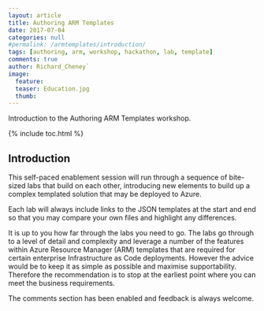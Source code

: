 ```yaml
---
layout: article
title: Authoring ARM Templates
date: 2017-07-04
categories: null
#permalink: /armtemplates/introduction/
tags: [authoring, arm, workshop, hackathon, lab, template]
comments: true
author: Richard_Cheney`
image:
  feature: 
  teaser: Education.jpg
  thumb: 
---
```

Introduction to the Authoring ARM Templates workshop.


{% include toc.html %}

## Introduction
 
This self-paced enablement session will run through a sequence of bite-sized labs that build on each other, introducing new elements to build up a complex templated solution that may be deployed to Azure.  

Each lab will always include links to the JSON templates at the start and end so that you may compare your own files and highlight any differences.

It is up to you how far through the labs you need to go.  The labs go through to a level of detail and complexity and leverage a number of the features within Azure Resource Manager (ARM) templates that are required for certain enterprise Infrastructure as Code deployments.  However the advice would be to keep it as simple as possible and maximise supportability.  Therefore the recommendation is to stop at the earliest point where you can meet the business requirements.  

The comments section has been enabled and feedback is always welcome.     
